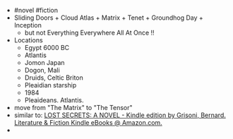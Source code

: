 - #novel #fiction
- Sliding Doors + Cloud Atlas + Matrix + Tenet + Groundhog Day + Inception
	- but not Everything Everywhere All At Once !!
- Locations
	- Egypt 6000 BC
	- Atlantis
	- Jomon Japan
	- Dogon, Mali
	- Druids, Celtic Briton
	- Pleaidian starship
	- 1984
	- Pleaideans. Atlantis.
- move from "The Matrix" to "The Tensor"
- similar to: [LOST SECRETS: A NOVEL - Kindle edition by Grisoni, Bernard. Literature & Fiction Kindle eBooks @ Amazon.com.](https://www.amazon.com/gp/aw/d/B07HDBD3RB)
-